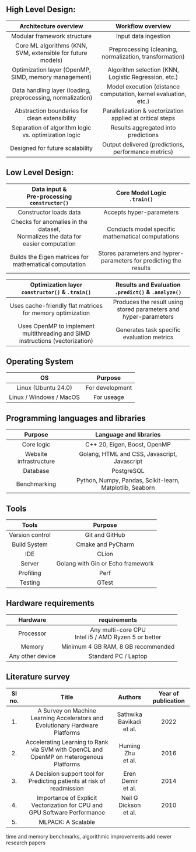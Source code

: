 ## High Level Design:

| Architecture overview | Workflow overview |
|:---------------------:|:-----------------:|
| Modular framework structure |Input data ingestion |
| Core ML algorithms (KNN, SVM, extensible for future models) | Preprocessing (cleaning, normalization, transformation) |
| Optimization layer (OpenMP, SIMD, memory management) | Algorithm selection (KNN, Logistic Regression, etc.) |
| Data handling layer (loading, preprocessing, normalization) | Model execution (distance computation, kernel evaluation, etc.) |
| Abstraction boundaries for clean extensibility |Parallelization & vectorization applied at critical steps |
| Separation of algorithm logic vs. optimization logic | Results aggregated into predictions |
| Designed for future scalability | Output delivered (predictions, performance metrics) |

## Low Level Design:

|Data input &<br>Pre-processing<br>`constructor()`| Core Model Logic<br>`.train()`|
|:-----------------------------------------------:|:-----------------------------:|
| Constructor loads data | Accepts hyper-parameters |
| Checks for anomalies in the dataset,<br>Normalizes the data for easier computation | Conducts model specific mathematical computations |
| Builds the Eigen matrices for mathematical computation | Stores parameters and hyprer-parameters for predicting the results | 

| Optimization layer<br>`constructor()` & `.train()` | Results and Evaluation<br>`.predict()` & `.analyze()` |
|:--------------------------------------------------:|:-----------------------------------------------------:|
| Uses cache-friendly flat matrices for memory optimization | Produces the result using stored parameters and hyper-parameters |
| Uses OpenMP to implement multithreading and SIMD instructions (vectorization) | Generates task specific evaluation metrics |

## Operating System 
| OS | Purpose |
|:--:|:--:|
| Linux (Ubuntu 24.0) | For development |
| Linux / Windows / MacOS | For useage |

## Programming languages and libraries
| Purpose | Language and libraries |
|:--:|:--:|
| Core logic | C++ 20, Eigen, Boost, OpenMP|
| Website infrastructure | Golang, HTML and CSS, Javascript, Javascript |
| Database | PostgreSQL |
| Benchmarking | Python, Numpy, Pandas, Scikit-learn, Matplotlib, Seaborn |

## Tools
| Tools | Purpose |
|:--:|:--:|
| Version control | Git and GitHub |
| Build System | Cmake and PyCharm |
| IDE | CLion |
| Server | Golang with Gin or Echo framework |
| Profiling | Perf |
| Testing | GTest |

## Hardware requirements
| Hardware | requirements |
|:--:|:--:|
| Processor | Any multi-core CPU<br>Intel i5 / AMD Ryzen 5 or better |
| Memory | Minimum 4 GB RAM, 8 GB recommended |
| Any other device | Standard PC / Laptop | 

## Literature survey
| Sl no. | Title | Authors | Year of publication |
|:--:|:--:|:--:|:--:|
| 1. |A Survey on Machine Learning Accelerators and Evolutionary Hardware Platforms | Sathwika Bavikadi<br>et al. | 2022 |  
| 2. |Accelerating Learning to Rank via SVM with OpenCL and OpenMP on Heterogenous Platforms | Huming  Zhu<br>et al. | 2016 |  
| 3. |A Decision support tool for Predicting patients at risk of readmission | Eren Demir<br>et al. | 2014 |  
| 4. |Importance of Explicit Vectorization for CPU and GPU Software Performance | Neil G Dickson<br>et al. | 2010 |  
| 5. |MLPACK: A Scalable

time and memory benchmarks, algorithmic improvements
add newer research papers 
